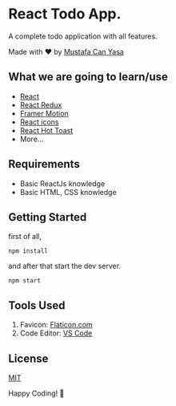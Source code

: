 # React Todo App.

A complete todo application with all features.

Made with ❤️ by [Mustafa Can Yasa](https://www.instagram.com/mcanyasa/)

## What we are going to learn/use

- [React](https://reactjs.org/)
- [React Redux](https://redux.js.org/)
- [Framer Motion](https://framer.com/motion/)
- [React icons](https://react-icons.netlify.com/)
- [React Hot Toast](https://react-hot-toast.com/)
- More...

## Requirements

- Basic ReactJs knowledge
- Basic HTML, CSS knowledge

## Getting Started

first of all,

```shell
npm install
```

and after that start the dev server.

```shell
npm start
```

## Tools Used

1. Favicon: [Flaticon.com](https://www.flaticon.com/)
1. Code Editor: [VS Code](https://code.visualstudio.com/)

## License

[MIT](https://choosealicense.com/licenses/mit/)

Happy Coding! 🚀
